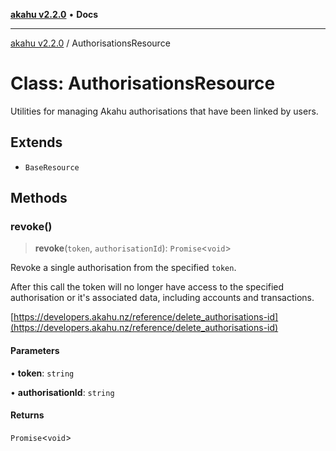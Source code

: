 [**akahu v2.2.0**](../README.md) • **Docs**

***

[akahu v2.2.0](../README.md) / AuthorisationsResource

# Class: AuthorisationsResource

Utilities for managing Akahu authorisations that have been linked by users.

## Extends

- `BaseResource`

## Methods

### revoke()

> **revoke**(`token`, `authorisationId`): `Promise`\<`void`\>

Revoke a single authorisation from the specified `token`.

After this call the token will no longer have access to the specified authorisation or it's associated data,
including accounts and transactions.

[https://developers.akahu.nz/reference/delete_authorisations-id](https://developers.akahu.nz/reference/delete_authorisations-id)

#### Parameters

• **token**: `string`

• **authorisationId**: `string`

#### Returns

`Promise`\<`void`\>
